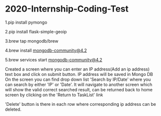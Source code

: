 # 2020-Internship-Coding-Test

1.pip install pymongo 

2.pip install flask-simple-geoip

3.brew tap mongodb/brew

4.brew install mongodb-community@4.2

5.brew services start mongodb-community@4.2

Created a screen where you can enter an IP address(Add an ip address) text box and click on submit button.
IP address will be saved in Mongo DB
On the screen you can find drop down list 'Search by IP/Date' where you can search by either 'IP' or 'Date'.
It will navigate to another screen which will show the valid correct searched result, can be returned back to home screen by clicking on the 'Return to TaskList' link

'Delete' button is there in each row where corresponding ip address can be deleted.

